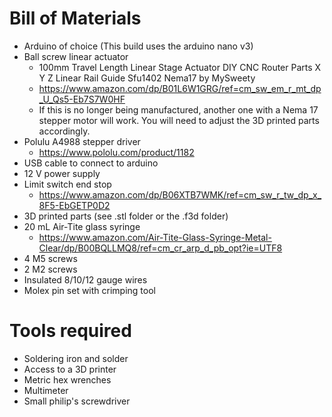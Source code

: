 # Bill of Materials
* Arduino of choice (This build uses the arduino nano v3)
* Ball screw linear actuator
  * 100mm Travel Length Linear Stage Actuator DIY CNC Router Parts X Y Z Linear Rail Guide Sfu1402 Nema17 by MySweety
  * https://www.amazon.com/dp/B01L6W1GRG/ref=cm_sw_em_r_mt_dp_U_Qs5-Eb7S7W0HF
  * If this is no longer being manufactured, another one with a Nema 17 stepper motor will work. You will need to adjust the 3D printed parts accordingly.
* Polulu A4988 stepper driver
  * https://www.pololu.com/product/1182
* USB cable to connect to arduino
* 12 V power supply
* Limit switch end stop
  * https://www.amazon.com/dp/B06XTB7WMK/ref=cm_sw_r_tw_dp_x_8F5-EbGETP0D2
* 3D printed parts (see .stl folder or the .f3d folder)
* 20 mL Air-Tite glass syringe
  * https://www.amazon.com/Air-Tite-Glass-Syringe-Metal-Clear/dp/B00BQLLMQ8/ref=cm_cr_arp_d_pb_opt?ie=UTF8
* 4 M5 screws
* 2 M2 screws
* Insulated 8/10/12 gauge wires
* Molex pin set with crimping tool

# Tools required
* Soldering iron and solder
* Access to a 3D printer
* Metric hex wrenches
* Multimeter
* Small philip's screwdriver
